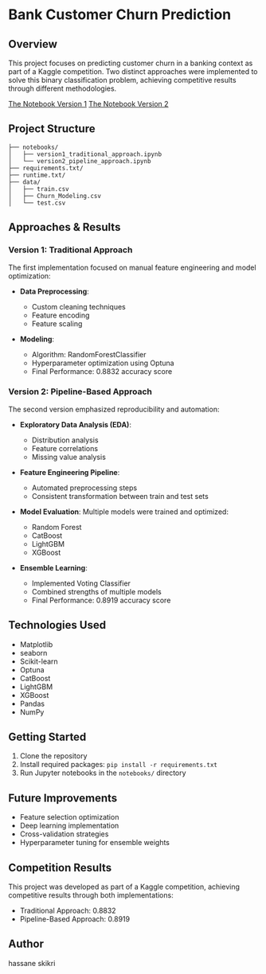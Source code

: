 # Bank Customer Churn Prediction

## Overview
This project focuses on predicting customer churn in a banking context as part of a Kaggle competition. Two distinct approaches were implemented to solve this binary classification problem, achieving competitive results through different methodologies.

[The Notebook Version 1](https://www.kaggle.com/code/hassaneskikri/binary-classification-with-a-bank-churn-dataset-v1)
[The Notebook Version 2](https://www.kaggle.com/code/hassaneskikri/binary-classification-with-a-bank-churn-dataset-v2)

## Project Structure
```
├── notebooks/
│   ├── version1_traditional_approach.ipynb
│   └── version2_pipeline_approach.ipynb
├── requirements.txt/
├── runtime.txt/
├── data/
│   ├── train.csv
│   ├── Churn_Modeling.csv
│   └── test.csv

```

## Approaches & Results

### Version 1: Traditional Approach
The first implementation focused on manual feature engineering and model optimization:

- **Data Preprocessing**:
  - Custom cleaning techniques
  - Feature encoding
  - Feature scaling
  
- **Modeling**:
  - Algorithm: RandomForestClassifier
  - Hyperparameter optimization using Optuna
  - Final Performance: 0.8832 accuracy score

### Version 2: Pipeline-Based Approach
The second version emphasized reproducibility and automation:

- **Exploratory Data Analysis (EDA)**:
  - Distribution analysis
  - Feature correlations
  - Missing value analysis
  
- **Feature Engineering Pipeline**:
  - Automated preprocessing steps
  - Consistent transformation between train and test sets
  
- **Model Evaluation**:
  Multiple models were trained and optimized:
  - Random Forest
  - CatBoost
  - LightGBM
  - XGBoost
  
- **Ensemble Learning**:
  - Implemented Voting Classifier
  - Combined strengths of multiple models
  - Final Performance: 0.8919 accuracy score


## Technologies Used
- Matplotlib
- seaborn
- Scikit-learn
- Optuna
- CatBoost
- LightGBM
- XGBoost
- Pandas
- NumPy

## Getting Started
1. Clone the repository
2. Install required packages: `pip install -r requirements.txt`
3. Run Jupyter notebooks in the `notebooks/` directory

## Future Improvements
- Feature selection optimization
- Deep learning implementation
- Cross-validation strategies
- Hyperparameter tuning for ensemble weights

## Competition Results
This project was developed as part of a Kaggle competition, achieving competitive results through both implementations:
- Traditional Approach: 0.8832
- Pipeline-Based Approach: 0.8919

## Author
hassane skikri
